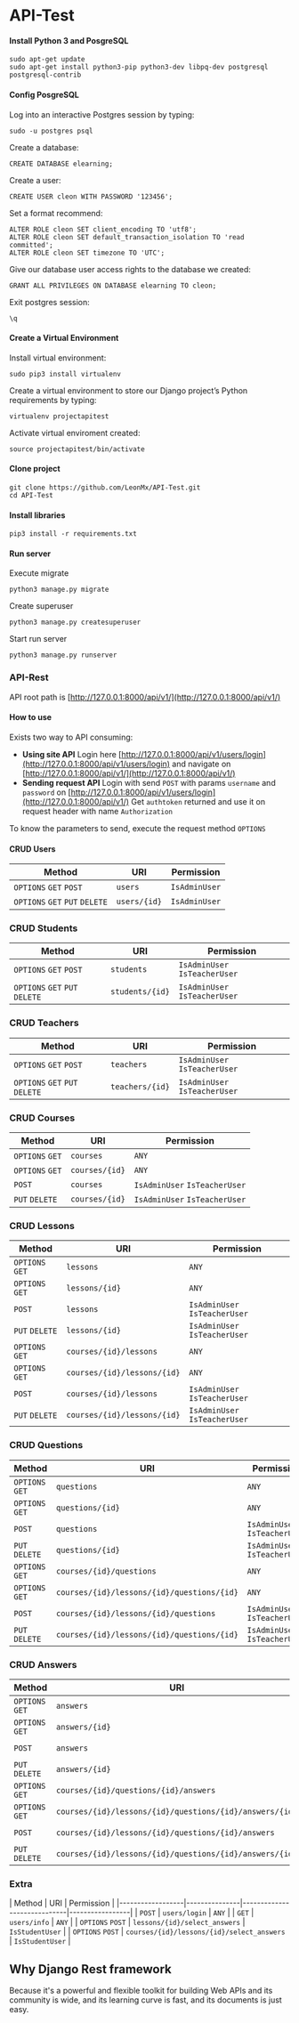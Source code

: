 # API-Test

#### Install Python 3 and PosgreSQL

```shell
sudo apt-get update
sudo apt-get install python3-pip python3-dev libpq-dev postgresql postgresql-contrib
```

#### Config PosgreSQL
Log into an interactive Postgres session by typing:
```shell
sudo -u postgres psql
```

Create a database:
```posgresql
CREATE DATABASE elearning;
```

Create a user:
```posgresql
CREATE USER cleon WITH PASSWORD '123456';
```

Set a format recommend:
```posgresql
ALTER ROLE cleon SET client_encoding TO 'utf8';
ALTER ROLE cleon SET default_transaction_isolation TO 'read committed';
ALTER ROLE cleon SET timezone TO 'UTC';
```

Give our database user access rights to the database we created:
```posgresql
GRANT ALL PRIVILEGES ON DATABASE elearning TO cleon;
```

Exit postgres session:
```posgresql
\q
```

#### Create a Virtual Environment
Install virtual environment:
```shell
sudo pip3 install virtualenv
```

Create a virtual environment to store our Django project’s Python requirements by typing:
```shell
virtualenv projectapitest
```

Activate virtual enviroment created:
```shell
source projectapitest/bin/activate
```
#### Clone project
```shell
git clone https://github.com/LeonMx/API-Test.git
cd API-Test
```
#### Install libraries 
```shell
pip3 install -r requirements.txt
```
#### Run server
Execute migrate
```shell
python3 manage.py migrate
```
Create superuser
```shell
python3 manage.py createsuperuser
```
Start run server
```shell
python3 manage.py runserver
```

### API-Rest
API root path is [http://127.0.0.1:8000/api/v1/](http://127.0.0.1:8000/api/v1/)

#### How to use
Exists two way to API consuming:
- **Using site API**
  Login here [http://127.0.0.1:8000/api/v1/users/login](http://127.0.0.1:8000/api/v1/users/login) and navigate on [http://127.0.0.1:8000/api/v1/](http://127.0.0.1:8000/api/v1/)
- **Sending request API**
Login with send `POST` with params `username` and `password` on [http://127.0.0.1:8000/api/v1/users/login](http://127.0.0.1:8000/api/v1/)
Get `authtoken` returned and use it on request header with name `Authorization` 

To know the parameters to send, execute the request method `OPTIONS`

#### CRUD Users
| Method                         | URI          | Permission    |
|--------------------------------|--------------|---------------|
| `OPTIONS` `GET` `POST`         | `users`      | `IsAdminUser` |
| `OPTIONS` `GET` `PUT` `DELETE` | `users/{id}` | `IsAdminUser` |

### CRUD Students
| Method                         | URI             | Permission                    |
|--------------------------------|-----------------|-------------------------------|
| `OPTIONS` `GET` `POST`         | `students`      | `IsAdminUser` `IsTeacherUser` |
| `OPTIONS` `GET` `PUT` `DELETE` | `students/{id}` | `IsAdminUser` `IsTeacherUser` |

### CRUD Teachers
| Method                         | URI             | Permission                    |
|--------------------------------|-----------------|-------------------------------|
| `OPTIONS` `GET` `POST`         | `teachers`      | `IsAdminUser` `IsTeacherUser` |
| `OPTIONS` `GET` `PUT` `DELETE` | `teachers/{id}` | `IsAdminUser` `IsTeacherUser` |

### CRUD Courses
| Method          | URI            | Permission                    |
|-----------------|----------------|-------------------------------|
| `OPTIONS` `GET` | `courses`      | `ANY`                         |
| `OPTIONS` `GET` | `courses/{id}` | `ANY`                         |
| `POST`          | `courses`      | `IsAdminUser` `IsTeacherUser` |
| `PUT` `DELETE`  | `courses/{id}` | `IsAdminUser` `IsTeacherUser` |

### CRUD Lessons
| Method          | URI                         | Permission                    |
|-----------------|-----------------------------|-------------------------------|
| `OPTIONS` `GET` | `lessons`                   | `ANY`                         |
| `OPTIONS` `GET` | `lessons/{id}`              | `ANY`                         |
| `POST`          | `lessons`                   | `IsAdminUser` `IsTeacherUser` |
| `PUT` `DELETE`  | `lessons/{id}`              | `IsAdminUser` `IsTeacherUser` |
| `OPTIONS` `GET` | `courses/{id}/lessons`      | `ANY`                         |
| `OPTIONS` `GET` | `courses/{id}/lessons/{id}` | `ANY`                         |
| `POST`          | `courses/{id}/lessons`      | `IsAdminUser` `IsTeacherUser` |
| `PUT` `DELETE`  | `courses/{id}/lessons/{id}` | `IsAdminUser` `IsTeacherUser` |

### CRUD Questions
| Method          | URI                                        | Permission                    |
|-----------------|--------------------------------------------|-------------------------------|
| `OPTIONS` `GET` | `questions`                                | `ANY`                         |
| `OPTIONS` `GET` | `questions/{id}`                           | `ANY`                         |
| `POST`          | `questions`                                | `IsAdminUser` `IsTeacherUser` |
| `PUT` `DELETE`  | `questions/{id}`                           | `IsAdminUser` `IsTeacherUser` |
| `OPTIONS` `GET` | `courses/{id}/questions`                   | `ANY`                         |
| `OPTIONS` `GET` | `courses/{id}/lessons/{id}/questions/{id}` | `ANY`                         |
| `POST`          | `courses/{id}/lessons/{id}/questions`      | `IsAdminUser` `IsTeacherUser` |
| `PUT` `DELETE`  | `courses/{id}/lessons/{id}/questions/{id}` | `IsAdminUser` `IsTeacherUser` |

### CRUD Answers
| Method          | URI                                                     | Permission                    |
|-----------------|---------------------------------------------------------|-------------------------------|
| `OPTIONS` `GET` | `answers`                                               | `ANY`                         |
| `OPTIONS` `GET` | `answers/{id}`                                          | `ANY`                         |
| `POST`          | `answers`                                               | `IsAdminUser` `IsTeacherUser` |
| `PUT` `DELETE`  | `answers/{id}`                                          | `IsAdminUser` `IsTeacherUser` |
| `OPTIONS` `GET` | `courses/{id}/questions/{id}/answers`                   | `ANY`                         |
| `OPTIONS` `GET` | `courses/{id}/lessons/{id}/questions/{id}/answers/{id}` | `ANY`                         |
| `POST`          | `courses/{id}/lessons/{id}/questions/{id}/answers`      | `IsAdminUser` `IsTeacherUser` |
| `PUT` `DELETE`  | `courses/{id}/lessons/{id}/questions/{id}/answers/{id}` | `IsAdminUser` `IsTeacherUser` |

### Extra
| Method           | URI                                         | Permission      |
|------------------|---------------|-----------------------------|-----------------|
| `POST`           | `users/login`                               | `ANY`           |
| `GET`            | `users/info`                                | `ANY`           |
| `OPTIONS` `POST` | `lessons/{id}/select_answers`               | `IsStudentUser` |
| `OPTIONS` `POST` | `courses/{id}/lessons/{id}/select_answers`  | `IsStudentUser` |


## Why Django Rest framework
Because it's a powerful and flexible toolkit for building Web APIs and its community is wide, and its learning curve is fast, and its documents is just easy.